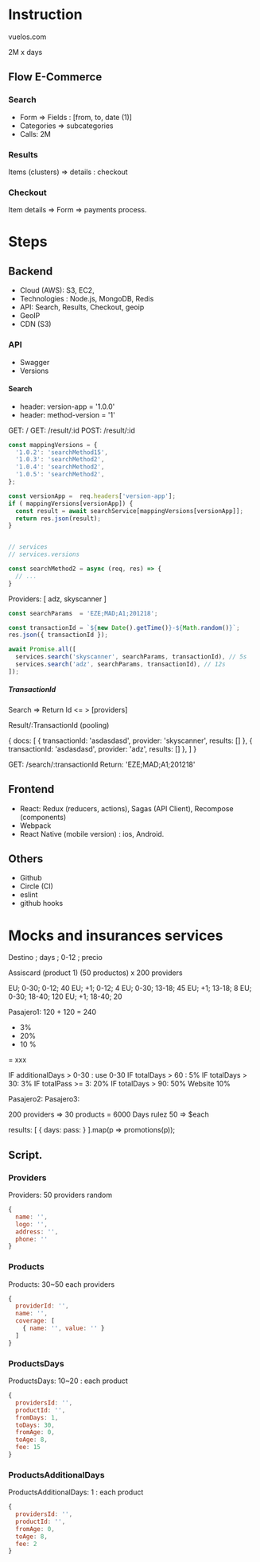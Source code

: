 # Instruction

vuelos.com

2M x days

## Flow E-Commerce

### Search
- Form => Fields : [from, to, date (1)]
- Categories => subcategories
- Calls: 2M

### Results
Items (clusters) => details : checkout

### Checkout
Item details => Form => payments process.


# Steps

## Backend
- Cloud (AWS): S3, EC2,
- Technologies : Node.js, MongoDB, Redis
- API: Search, Results, Checkout, geoip
- GeoIP
- CDN (S3)

### API

- Swagger
- Versions

#### Search

- header: version-app = '1.0.0'
- header: method-version = '1'

GET: /
GET: /result/:id
POST: /result/:id

```javascript
const mappingVersions = {
  '1.0.2': 'searchMethod15',
  '1.0.3': 'searchMethod2',
  '1.0.4': 'searchMethod2',
  '1.0.5': 'searchMethod2',
};

const versionApp =  req.headers['version-app'];
if ( mappingVersions[versionApp]) {
  const result = await searchService[mappingVersions[versionApp]];
  return res.json(result);
}


// services
// services.versions

const searchMethod2 = async (req, res) => {
  // ...
}
```

Providers: [ adz, skyscanner ]

```javascript
const searchParams  = 'EZE;MAD;A1;201218';

const transactionId = `${new Date().getTime()}-${Math.random()}`;
res.json({ transactionId });

await Promise.all([
  services.search('skyscanner', searchParams, transactionId), // 5s
  services.search('adz', searchParams, transactionId), // 12s
]);
```

##### TransactionId

Search => Return Id <= > [providers]

Result/:TransactionId  (pooling)

{
  docs: [
  { transactionId: 'asdasdasd', provider: 'skyscanner', results: [] },
  { transactionId: 'asdasdasd', provider: 'adz', results: [] },
  ]
}


GET: /search/:transactionId
Return: 'EZE;MAD;A1;201218'


## Frontend

- React: Redux (reducers, actions), Sagas (API Client), Recompose (components)
- Webpack
- React Native (mobile version) : ios, Android.


## Others
- Github
- Circle (CI)
- eslint
- github hooks

# Mocks and insurances services
Destino ; days ; 0-12 ; precio

Assiscard (product 1) (50 productos)  x 200 providers

EU; 0-30; 0-12; 40
EU; +1; 0-12; 4
EU; 0-30; 13-18; 45
EU; +1; 13-18; 8
EU; 0-30; 18-40; 120
EU; +1; 18-40; 20


Pasajero1: 120 + 120  = 240

- 3%
- 20%
- 10 %

= xxx


IF additionalDays > 0-30 : use 0-30
IF totalDays > 60 : 5%
IF totalDays > 30: 3%
IF totalPass >= 3: 20%
IF totalDays > 90: 50%
Website 10%


Pasajero2:
Pasajero3:



200 providers => 30 products = 6000
Days rulez 50 => $each


results: [
{
  days:
  pass:
}
].map(p => promotions(p));


## Script.

### Providers
Providers: 50 providers random
```javascript
{
  name: '',
  logo: '',
  address: '',
  phone: ''
}
```


### Products
Products: 30~50 each providers

```javascript
{
  providerId: '',
  name: '',
  coverage: [
    { name: '', value: '' }
  ]
}
```


### ProductsDays
ProductsDays: 10~20 : each product
```javascript
{
  providersId: '',
  productId: '',
  fromDays: 1,
  toDays: 30,
  fromAge: 0,
  toAge: 8,
  fee: 15
}
```

### ProductsAdditionalDays
ProductsAdditionalDays: 1 : each product
```javascript
{
  providersId: '',
  productId: '',
  fromAge: 0,
  toAge: 8,
  fee: 2
}
```
